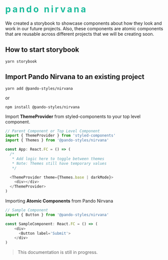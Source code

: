 # <h1 style="color: #1abc9c; font-weight: bold; letter-spacing: 5px; text-transform: lowercase;">Pando Nirvana</h1>

We created a storybook to showcase components about how they look and work in our future projects. Also, these components are atomic components that are reusable across different projects that we will be creating soon.

## How to start storybook

```
yarn storybook
```

## Import Pando Nirvana to an existing project

```
yarn add @pando-styles/nirvana
```

or

```
npm install @pando-styles/nirvana
```

Import **ThemeProvider** from styled-components to your top level component.

```javascript
// Parent Component or Top Level Component
import { ThemeProvider } from 'styled-components'
import { Themes } from '@pando-styles/nirvana'

const App: React.FC = () => (
  /*
   * Add logic here to toggle between themes
   * Note: Themes still have temporary values
   */

  <ThemeProvider theme={Themes.base | darkMode}>
    <div></div>
  </ThemeProvider>
)
```

Importing **Atomic Components** from Pando Nirvana

```javascript
// Sample Component
import { Button } from '@pando-styles/nirvana'

const SampleComponent: React.FC = () => (
    <div>
      <Button label='Submit'>
    </div>
)
```

> This documentation is still in progress.
